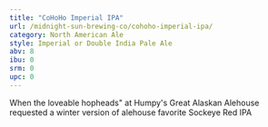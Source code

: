 ```yaml
---
title: "CoHoHo Imperial IPA"
url: /midnight-sun-brewing-co/cohoho-imperial-ipa/
category: North American Ale
style: Imperial or Double India Pale Ale
abv: 8
ibu: 0
srm: 0
upc: 0
---
```

When the loveable hopheads" at Humpy's Great Alaskan Alehouse requested a winter version of alehouse favorite Sockeye Red IPA
